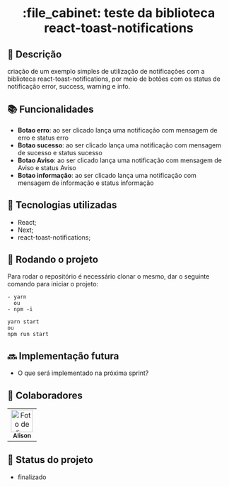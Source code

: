 <h1 align="center">:file_cabinet: teste da biblioteca react-toast-notifications</h1>

## :memo: Descrição

criação de um exemplo simples de utilização de notificações com a biblioteca react-toast-notifications, por meio de botões com os status de notificação error, success, warning e info.

## :books: Funcionalidades

- <b>Botao erro</b>: ao ser clicado lança uma notificação com mensagem de erro e status erro
- <b>Botao sucesso</b>: ao ser clicado lança uma notificação com mensagem de sucesso e status sucesso
- <b>Botao Aviso</b>: ao ser clicado lança uma notificação com mensagem de Aviso e status Aviso
- <b>Botao informação</b>: ao ser clicado lança uma notificação com mensagem de informação e status informação

## :wrench: Tecnologias utilizadas

- React;
- Next;
- react-toast-notifications;

## :rocket: Rodando o projeto

Para rodar o repositório é necessário clonar o mesmo, dar o seguinte comando para iniciar o projeto:

```
- yarn
  ou
- npm -i

yarn start
ou
npm run start
```

## :soon: Implementação futura

- O que será implementado na próxima sprint?

## :handshake: Colaboradores

<table>
  <tr>
    <td align="center">
      <a href="http://github.com/AlisonSimiao">
        <img src="https://avatars.githubusercontent.com/u/67746832?v=4" width="50px;" alt="Foto de alison simiao no GitHub"/><br>
        <sub>
          <b>Alison</b>
        </sub>
      </a>
    </td>
  </tr>
</table>

## :dart: Status do projeto

- finalizado
